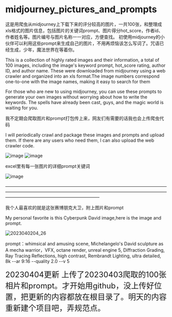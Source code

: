 # midjourney_pictures_and_prompts

这是用爬虫从midjourney上下载下来的评分较高的图片，一共100张，和整理成xls格式的图片信息，包括图片的关键词prompt、图片得分hot_score，作者id、作者姓名等。图片编号与图片名称一一对应，方便查找。
初使用midjourney的小伙伴可以利用这些prompt来生成自己的图片，不用再烦恼该怎么写词了。咒语已经生成，少年，魔法世界在等着你。

This is a collection of highly rated images and their information, a total of 100 images, including the image's keyword prompt, hot_score rating, author ID, and author name. These were downloaded from midjourney using a web crawler and organized into an xls format.The image numbers correspond one-to-one with the image names, making it easy to search for them

For those who are new to using midjourney, you can use these prompts to generate your own images without worrying about how to write the keywords. The spells have already been cast, guys, and the magic world is waiting for you.

我不定期会爬取图片和prompt打包传上来，网友们有需要的话我也会上传爬虫代码

I will periodically crawl and package these images and prompts and upload them. If there are any users who need them, I can also upload the web crawler code.

![image](https://user-images.githubusercontent.com/32754688/229363650-94a7388a-559a-466e-93c8-a1e5fc4cad58.png)
![image](https://user-images.githubusercontent.com/32754688/229363671-58498a63-144b-4ac6-9fa1-fb10ccdecb00.png)

 excel里有每一张图片的详细prompt关键词
 
 ![image](https://user-images.githubusercontent.com/32754688/229363994-36a326fb-d8a0-4931-8ead-bb862dc6978c.png)



—————————————————————————————————————————————————————————————————————————————————————————————

我个人最喜欢的就是这张赛博朋克大卫，附上图片和prompt

My personal favorite is this Cyberpunk David image,here is the image and prompt.


![2023040204_26](https://user-images.githubusercontent.com/32754688/229360754-674ede96-0507-4c0f-9213-ffa01e0b56ba.jpg)

prompt：whimsical and amusing scene, Michelangelo's David sculpture as A mecha warrior，VFX, octane render, unreal engine 5, Diffraction Grading, Ray Tracing Reflections, high contrast, Rembrandt Lighting, ultra detailed, 8k --ar 9:16 --quality 2.0  --v 5


<font size=5>20230404更新
上传了20230403爬取的100张相片和prompt。才开始用github，没上传好位置，把更新的内容都放在根目录了。明天的内容重新建个项目吧，弄规范点。


